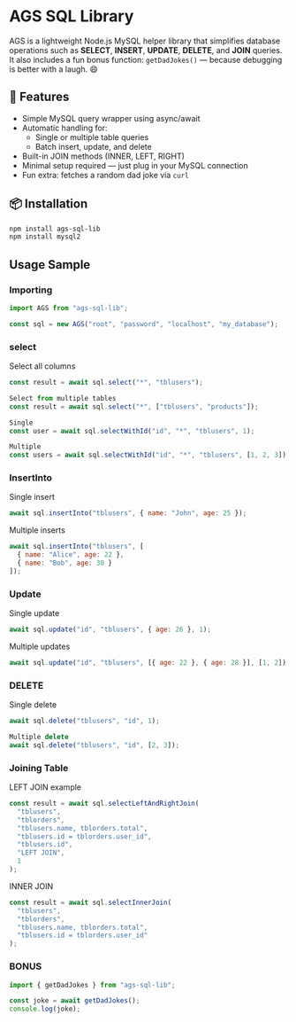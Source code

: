 
# AGS SQL Library

AGS is a lightweight Node.js MySQL helper library that simplifies database operations such as **SELECT**, **INSERT**, **UPDATE**, **DELETE**, and **JOIN** queries.  
It also includes a fun bonus function: `getDadJokes()` — because debugging is better with a laugh. 😄


## 🚀 Features

- Simple MySQL query wrapper using async/await
- Automatic handling for:
  - Single or multiple table queries
  - Batch insert, update, and delete
- Built-in JOIN methods (INNER, LEFT, RIGHT)
- Minimal setup required — just plug in your MySQL connection
- Fun extra: fetches a random dad joke via `curl`

## 📦 Installation

```bash
npm install ags-sql-lib 
npm install mysql2
```
## Usage Sample

### Importing
```js
import AGS from "ags-sql-lib";

const sql = new AGS("root", "password", "localhost", "my_database");
```
### select
Select all columns
```js
const result = await sql.select("*", "tblusers");

Select from multiple tables
const result = await sql.select("*", ["tblusers", "products"]);

Single
const user = await sql.selectWithId("id", "*", "tblusers", 1);

Multiple
const users = await sql.selectWithId("id", "*", "tblusers", [1, 2, 3]);
```
### InsertInto
Single insert
```js
await sql.insertInto("tblusers", { name: "John", age: 25 });
```
Multiple inserts
```js
await sql.insertInto("tblusers", [
  { name: "Alice", age: 22 },
  { name: "Bob", age: 30 }
]);
```
### Update
Single update
```js
await sql.update("id", "tblusers", { age: 26 }, 1);
```
Multiple updates
```js
await sql.update("id", "tblusers", [{ age: 22 }, { age: 28 }], [1, 2]);
```
### DELETE
Single delete
```js
await sql.delete("tblusers", "id", 1);

Multiple delete
await sql.delete("tblusers", "id", [2, 3]);
```
### Joining Table

LEFT JOIN example
```js
const result = await sql.selectLeftAndRightJoin(
  "tblusers",
  "tblorders",
  "tblusers.name, tblorders.total",
  "tblusers.id = tblorders.user_id",
  "tblusers.id",
  "LEFT JOIN",
  1
);
```
INNER JOIN
```js
const result = await sql.selectInnerJoin(
  "tblusers",
  "tblorders",
  "tblusers.name, tblorders.total",
  "tblusers.id = tblorders.user_id"
);
```
### BONUS
```js
import { getDadJokes } from "ags-sql-lib";

const joke = await getDadJokes();
console.log(joke);

